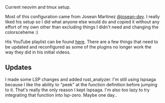 Current neovim and tmux setup.

Most of this configuration came from Josean Martinez [@josean-dev](https://github.com/josean-dev/dev-environment-files). I really liked his setup so I did what anyone else would do and copied it without any effort of my own other than excluding things I didn't need and changing the colorsceheme :)

His YouTube playlist can be found [here](https://youtube.com/playlist?list=PLnu5gT9QrFg36OehOdECFvxFFeMHhb_07). There are a few things that need to be updated and reconfigured as some of the plugins no longer work the way they did in his initial videos.

## Updates

I made some LSP changes and added rust_analyzer. I'm still using lspsaga because I like the ability to "peek" at the function definition before jumping to it. That's really the only reason I kept lspsaga. I'm also too lazy to try integrating that function into lsp-zero. Maybe one day..
